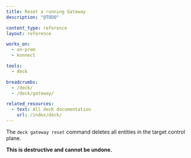 ```yaml
---
title: Reset a running Gateway
description: "@TODO"

content_type: reference
layout: reference

works_on:
  - on-prem
  - konnect

tools:
  - deck

breadcrumbs:
  - /deck/
  - /deck/gateway/

related_resources:
  - text: All decK documentation
    url: /index/deck/
---
```


The `deck gateway reset` command deletes all entities in the target control plane.

**This is destructive and cannot be undone.**
